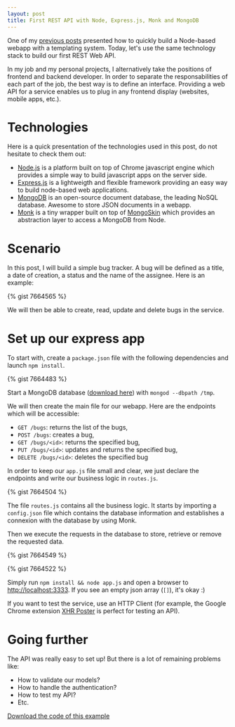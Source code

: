```yaml
---
layout: post
title: First REST API with Node, Express.js, Monk and MongoDB
---
```


One of my <a href="/2013/11/18/first-app-using-express-and-jade.html">previous posts</a> presented how to quickly build a Node-based webapp with a templating system. Today, let's use the same technology stack to build our first REST Web API.

In my job and my personal projects, I alternatively take the positions of frontend and backend developer. In order to separate the responsabilities of each part of the job, the best way is to define an interface. Providing a web API for a service enables us to plug in any frontend display (websites, mobile apps, etc.).

# Technologies

Here is a quick presentation of the technologies used in this post, do not hesitate to check them out:
* [Node.js](http://nodejs.org) is a platform built on top of Chrome javascript engine which provides a simple way to build javascript apps on the server side.
* [Express.js](http://expressjs.com) is a lightweigth and flexible framework providing an easy way to build node-based web applications.
* [MongoDB](http://www.mongodb.org/) is an open-source document database, the leading NoSQL database. Awesome to store JSON documents in a webapp.
* [Monk](https://github.com/LearnBoost/monk) is a tiny wrapper built on top of [MongoSkin]() which provides an abstraction layer to access a MongoDB from Node.

# Scenario

In this post, I will build a simple bug tracker. A bug will be defined as a title, a date of creation, a status and the name of the assignee. Here is an example:

{% gist 7664565 %}

We will then be able to create, read, update and delete bugs in the service.

# Set up our express app

To start with, create a `package.json` file with the following dependencies and launch `npm install`.

{% gist 7664483 %}

Start a MongoDB database ([download here](http://www.mongodb.org/)) with `mongod --dbpath /tmp`.

We will then create the main file for our webapp. Here are the endpoints which will be accessible:
* `GET /bugs`: returns the list of the bugs,
* `POST /bugs`: creates a bug,
* `GET /bugs/<id>`: returns the specified bug,
* `PUT /bugs/<id>`: updates and returns the specified bug,
* `DELETE /bugs/<id>`: deletes the specified bug

In order to keep our `app.js` file small and clear, we just declare the endpoints and write our business logic in `routes.js`.

{% gist 7664504 %}

The file `routes.js` contains all the business logic. It starts by importing a `config.json` file which contains the database information and establishes a connexion with the database by using Monk.

Then we execute the requests in the database to store, retrieve or remove the requested data.

{% gist 7664549 %}

{% gist 7664522 %}

Simply run `npm install && node app.js` and open a browser to [http://localhost:3333](http://localhost:3333). If you see an empty json array (`[]`), it's okay :)

If you want to test the service, use an HTTP Client (for example, the Google Chrome extension [XHR Poster](https://chrome.google.com/webstore/detail/xhr-poster/akdbimilobjkfhgamdhneckaifceicen) is perfect for testing an API).

# Going further

The API was really easy to set up! But there is a lot of remaining problems like:
* How to validate our models?
* How to handle the authentication?
* How to test my API?
* Etc.

<a href="http://github.com/vdurmont/express-monk-mongodb-example" class="btn btn-primary">Download the code of this example</a>